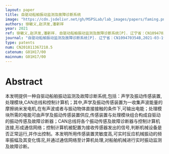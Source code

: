 ```yaml
---
layout: paper
title: 自驱动船舶振动监测及故障诊断系统
image: "https://cdn.jsdelivr.net/gh/MSPSLab/lab_images/papers/faming.png"
authors: 徐敏义,赵洪发,潘新祥
year: 2021
ref: 徐敏义,赵洪发,潘新祥. 自驱动船舶振动监测及故障诊断系统[P]. 辽宁省：CN109470354B,2021-03-19
journal: "自驱动船舶振动监测及故障诊断系统[P]. 辽宁省：CN109470354B,2021-03-19"
type: patents
num: CN201811367218.5
catenum: G01H17/00
mainnum: G01H17/00
---
```


# Abstract

本发明提供一种自驱动船舶振动监测及故障诊断系统,包括：声学及振动传感装置,处理模块,CAN总线和控制计算机；其中,声学及振动传感装置为一收集声波能量的摩擦纳米发电机,在有声波或者与振动物体直接接触的条件下,可输出电能；处理模块所需的电能可由声学及振动传感装置供应,传感装置与处理模块组合构成自驱动的振动传感及故障诊断器；CAN总线将各个振动传感及故障诊断器与控制计算机连接,形成通信网络；控制计算机被配置为接收传感器发出的信号,判断机械设备是否正常运行,并作出控制。本发明所用传感装置灵敏度高,可实时反应机械振动的频率振幅及其变化情况,并通过通信网络至计算机处理,对船舶机械进行实时振动监测及故障诊断。